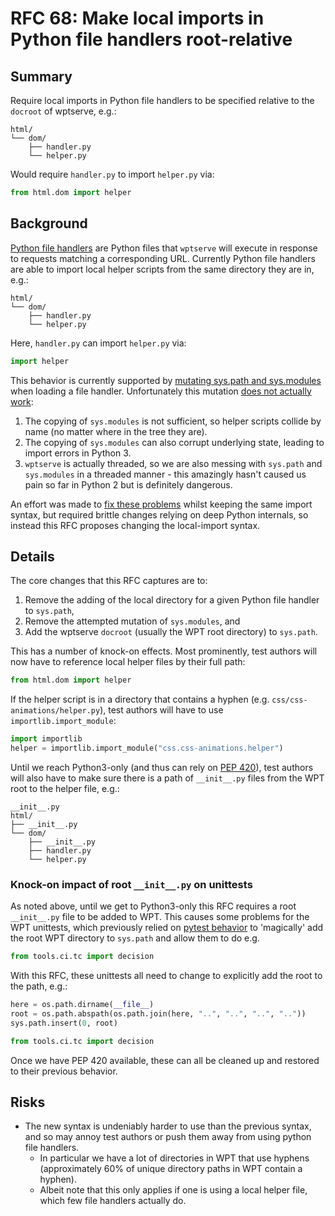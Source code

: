 # RFC 68: Make local imports in Python file handlers root-relative

## Summary

Require local imports in Python file handlers to be specified relative to the
`docroot` of wptserve, e.g.:

```
html/
└── dom/
    ├── handler.py
    └── helper.py
```

Would require `handler.py` to import `helper.py` via:

```python
from html.dom import helper
```

## Background

[Python file handlers] are Python files that `wptserve` will execute in
response to requests matching a corresponding URL. Currently Python file
handlers are able to import local helper scripts from the same directory they
are in, e.g.:

```
html/
└── dom/
    ├── handler.py
    └── helper.py
```

Here, `handler.py` can import `helper.py` via:

```python
import helper
```

This behavior is currently supported by [mutating sys.path and
sys.modules][mutating-code] when loading a file handler. Unfortunately this
mutation [does not actually work][filehandler-bug]:

1. The copying of `sys.modules` is not sufficient, so helper scripts collide by
   name (no matter where in the tree they are).
2. The copying of `sys.modules` can also corrupt underlying state, leading to
   import errors in Python 3.
3. `wptserve` is actually threaded, so we are also messing with `sys.path` and
   `sys.modules` in a threaded manner - this amazingly hasn't caused us pain so
   far in Python 2 but is definitely dangerous.

An effort was made to [fix these problems][filehandler-fix-1] whilst keeping
the same import syntax, but required brittle changes relying on deep Python
internals, so instead this RFC proposes changing the local-import syntax.

## Details

The core changes that this RFC captures are to:

1. Remove the adding of the local directory for a given Python file handler to
   `sys.path`,
2. Remove the attempted mutation of `sys.modules`, and
3. Add the wptserve `docroot` (usually the WPT root directory) to `sys.path`.

This has a number of knock-on effects. Most prominently, test authors will now
have to reference local helper files by their full path:

```python
from html.dom import helper
```

If the helper script is in a directory that contains a hyphen (e.g.
`css/css-animations/helper.py`), test authors will have to use
`importlib.import_module`:

```python
import importlib
helper = importlib.import_module("css.css-animations.helper")
```

Until we reach Python3-only (and thus can rely on [PEP 420]), test authors will
also have to make sure there is a path of `__init__.py` files from the WPT root
to the helper file, e.g.:

```
__init__.py
html/
├── __init__.py
└── dom/
    ├── __init__.py
    ├── handler.py
    └── helper.py
```

### Knock-on impact of root `__init__.py` on unittests

As noted above, until we get to Python3-only this RFC requires a root
`__init__.py` file to be added to WPT. This causes some problems for the WPT
unittests, which previously relied on [pytest behavior] to 'magically' add the
root WPT directory to `sys.path` and allow them to do e.g.

```python
from tools.ci.tc import decision
```

With this RFC, these unittests all need to change to explicitly add the root to
the path, e.g.:

```python
here = os.path.dirname(__file__)
root = os.path.abspath(os.path.join(here, "..", "..", "..", ".."))
sys.path.insert(0, root)

from tools.ci.tc import decision
```

Once we have PEP 420 available, these can all be cleaned up and restored to
their previous behavior.

## Risks

* The new syntax is undeniably harder to use than the previous syntax, and so
  may annoy test authors or push them away from using python file handlers.
   * In particular we have a lot of directories in WPT that use hyphens
     (approximately 60% of unique directory paths in WPT contain a hyphen).
   * Albeit note that this only applies if one is using a local helper file,
     which few file handlers actually do.

[Python file handlers]: https://web-platform-tests.org/writing-tests/python-handlers/index.html
[mutating-code]: https://github.com/web-platform-tests/wpt/blob/09dd5ef1d47633394f6e368ef62fd4f665cf18a6/tools/wptserve/wptserve/handlers.py#L290
[filehandler-bug]: https://github.com/web-platform-tests/wpt/issues/25678
[filehandler-fix-1]: https://github.com/web-platform-tests/wpt/pull/26111
[PEP 420]: https://www.python.org/dev/peps/pep-0420/
[pytest behavior]: https://docs.pytest.org/en/stable/pythonpath.html#prepend-and-append-import-modes-scenarios
